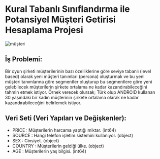 # Kural Tabanlı Sınıflandırma ile Potansiyel Müşteri Getirisi Hesaplama Projesi
![müşteri](https://user-images.githubusercontent.com/85547094/168819966-12c96c89-44e0-4989-8fd1-b7456e4c740b.PNG)
## İş Problemi:
Bir oyun şirketi müşterilerinin bazı özelliklerine göre seviye tabanlı (level based) olarak yeni müşteri tanımları (persona) oluşturmak ve bu yeni müşteri tanımlarına göre segmentler oluşturup bu segmentlere göre yeni gelebilecek müşterilerin şirkete ortalama ne kadar kazandırabileceğini tahmin etmek istiyor. Örnek verecek olursak; Türk olup ANDROID kullanan 30 yaşındaki bir kadın müşterinin şirkete ortalama olarak ne kadar kazandırabileceğini belirlemek istiyor.
## Veri Seti (Veri Yapıları ve Değişkenler):
- PRICE : Müşterilerin harcama yaptığı miktar. (int64)
- SOURCE : Hangi telefon işletim sistemini kullanıyor. (object)
- SEX : Cinsiyet. (object)
- COUNTRY : Müşterilerin geldiği ülke. (object)
- AGE : Müşterilerin yaş bilgisi. (int64)
